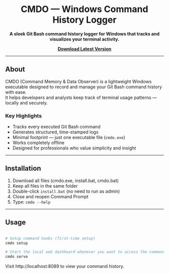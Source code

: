 <h1 align="center"> CMDO — Windows Command History Logger</h1>

<p align="center">
  <b>A sleek Git Bash command history logger for Windows that tracks and visualizes your terminal activity.</b>
</p>

<p align="center">
  <a href="https://github.com/tanu2534/cmdo-release/blob/main/cmdo.exe">
     <b>Download Latest Version</b>
  </a>
</p>

---

##  About
CMDO (Command Memory & Data Observer) is a lightweight Windows executable designed to record and manage your Git Bash command history with ease.  
It helps developers and analysts keep track of terminal usage patterns — locally and securely.

###  Key Highlights
-  Tracks every executed Git Bash command  
-  Generates structured, time-stamped logs  
-  Minimal footprint — just one executable file (`cmdo.exe`)  
-  Works completely offline  
-  Designed for professionals who value simplicity and insight  

---

##  Installation

1. Download all files (cmdo.exe, install.bat, cmdo.bat)
2. Keep all files in the same folder
3. Double-click `install.bat` (no need to run as admin)
4. Close and reopen Command Prompt
5. Type: `cmdo --help`

---

##  Usage

```bash

# Setup command hooks (first-time setup)
cmdo setup

# Start the local web dashboard whenever you want to access the command logs 
cmdo serve
```


Visit http://localhost:8089 to view your command history.
